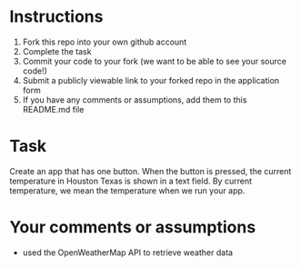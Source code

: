 # Instructions
1. Fork this repo into your own github account
2. Complete the task
3. Commit your code to your fork (we want to be able to see your source code!)
4. Submit a publicly viewable link to your forked repo in the application form
5. If you have any comments or assumptions, add them to this README.md file

# Task
Create an app that has one button. When the button is pressed, the current temperature in Houston Texas is shown in a text field. By current temperature, we mean the temperature when we run your app.

# Your comments or assumptions
- used the OpenWeatherMap API to retrieve weather data

